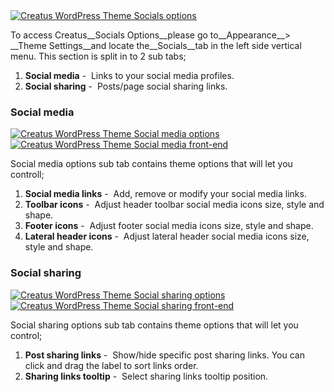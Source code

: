 <div class="thz-lightbox-gallery" markdown="1">
<div class="thz-doc-image max">
<a class="thz-lightbox mfp-image" href="../../docs-media/socials-options.jpg" data-mfp-title="Creatus WordPress Theme Socials options" data-modal-size="large">
	<img src="../../docs-media/socials-options.jpg" alt="Creatus WordPress Theme Socials options" />
</a>
</div>

<div id="search" markdown="1">

To access Creatus__Socials Options__please go to__Appearance__> __Theme Settings__and locate the__Socials__tab in the left side vertical menu. This section is split in to 2 sub tabs; 

1. __Social media__&nbsp;-&nbsp; Links to your social media profiles. 
1. __Social sharing__&nbsp;-&nbsp; Posts/page social sharing links.

</div>

### Social media
<div class="thz-doc-image max">
<a class="thz-lightbox mfp-image" href="../../docs-media/social-media-options.jpg" data-mfp-title="Creatus WordPress Theme Social media options" data-modal-size="large">
	<img src="../../docs-media//social-media-options.jpg" alt="Creatus WordPress Theme Social media options" />
</a>
</div>

<div class="thz-doc-image max">
<a class="thz-lightbox mfp-image" href="../../docs-media/social-media-frontend.jpg" data-mfp-title="Creatus WordPress Theme Social media front-end" data-modal-size="large">
	<img src="../../docs-media//social-media-frontend.jpg" alt="Creatus WordPress Theme Social media front-end" />
</a>
</div>

Social media options sub tab contains theme options that will let you controll;

1. __Social media links__&nbsp;-&nbsp; Add, remove or modify your social media links. 
1. __Toolbar icons__&nbsp;-&nbsp; Adjust header toolbar social media icons size, style and shape.
1. __Footer icons__&nbsp;-&nbsp; Adjust footer social media icons size, style and shape.
1. __Lateral header icons__&nbsp;-&nbsp; Adjust lateral header social media icons size, style and shape.


### Social sharing
<div class="thz-doc-image max">
<a class="thz-lightbox mfp-image" href="../../docs-media/social-sharing-options.jpg" data-mfp-title="Creatus WordPress Theme Social sharing options" data-modal-size="large">
	<img src="../../docs-media/social-sharing-options.jpg" alt="Creatus WordPress Theme Social sharing options" />
</a>
</div>

<div class="thz-doc-image max">
<a class="thz-lightbox mfp-image" href="../../docs-media/social-sharing-frontend.jpg" data-mfp-title="Creatus WordPress Theme Social sharing frontend" data-modal-size="large">
	<img src="../../docs-media//social-sharing-frontend.jpg" alt="Creatus WordPress Theme Social sharing front-end" />
</a>
</div>


Social sharing options sub tab contains theme options that will let you control;

1. __Post sharing links__&nbsp;-&nbsp; Show/hide specific post sharing links. You can click and drag the label to sort links order. 
1. __Sharing links tooltip__&nbsp;-&nbsp; Select sharing links tooltip position.

</div>